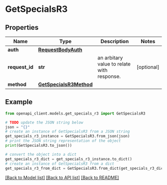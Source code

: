 # GetSpecialsR3


## Properties

Name | Type | Description | Notes
------------ | ------------- | ------------- | -------------
**auth** | [**RequestBodyAuth**](RequestBodyAuth.md) |  | 
**request_id** | **str** | an arbitary value to relate with response. | [optional] 
**method** | [**GetSpecialsR3Method**](GetSpecialsR3Method.md) |  | 

## Example

```python
from openapi_client.models.get_specials_r3 import GetSpecialsR3

# TODO update the JSON string below
json = "{}"
# create an instance of GetSpecialsR3 from a JSON string
get_specials_r3_instance = GetSpecialsR3.from_json(json)
# print the JSON string representation of the object
print(GetSpecialsR3.to_json())

# convert the object into a dict
get_specials_r3_dict = get_specials_r3_instance.to_dict()
# create an instance of GetSpecialsR3 from a dict
get_specials_r3_from_dict = GetSpecialsR3.from_dict(get_specials_r3_dict)
```
[[Back to Model list]](../README.md#documentation-for-models) [[Back to API list]](../README.md#documentation-for-api-endpoints) [[Back to README]](../README.md)


